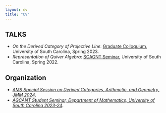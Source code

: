 ```yaml
---
layout: cv
title: "CV"
---
```


## TALKS

*  _On the Derived Category of Projective Line_:
  [Graduate Colloquium](https://www.jonathanmichaelsmith.com/graduate-colloquium-spring-2023), University of South Carolina, Spring 2023.
*  _Representation of Quiver Algebra_:
  [SCAGNT Seminar](https://www.scagnt.org/student_seminar/spring/2022/index.html), University of South Carolina, Spring 2022.
## Organization

*  [_AMS Special Session on Derived Categories, Arithmetic, and Geometry, JMM 2024_](https://jointmathematicsmeetings.org/meetings/national/jmm2024/2300_program_ss105.html#title).
*  [_AGCANT Student Seminar, Department of Mathematics, University of South Carolina 2023-24_](https://sc.edu/study/colleges_schools/artsandsciences/mathematics/beyond_classroom/colloquia_and_seminars/agcant/index.php).
